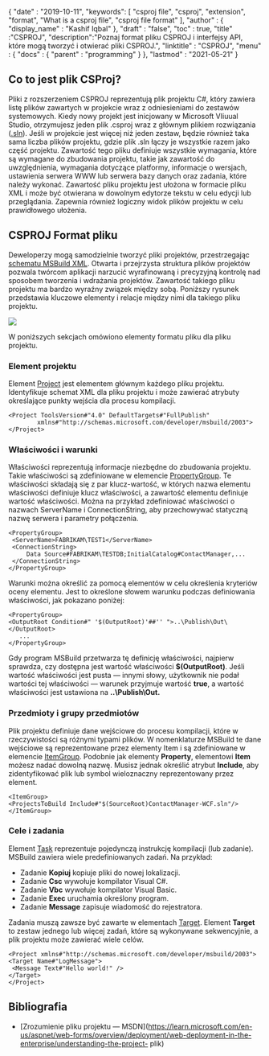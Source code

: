 {
  "date" : "2019-10-11",
  "keywords": [ "csproj file", "csproj", "extension", "format", "What is a csproj file", "csproj file format" ],
  "author" : {
    "display_name" : "Kashif Iqbal"
},
  "draft" : "false",
  "toc" : true,
  "title" :"CSPROJ",
  "description":"Poznaj format pliku CSPROJ i interfejsy API, które mogą tworzyć i otwierać pliki CSPROJ.",
  "linktitle" : "CSPROJ",
  "menu" : {
    "docs" : {
      "parent" : "programming"
}
},
  "lastmod" : "2021-05-21"
}

## Co to jest plik CSProj?
Pliki z rozszerzeniem CSPROJ reprezentują plik projektu C#, który zawiera listę plików zawartych w projekcie wraz z odniesieniami do zestawów systemowych. Kiedy nowy projekt jest inicjowany w Microsoft VIiuual Studio, otrzymujesz jeden plik .csproj wraz z głównym plikiem rozwiązania ([.sln](/pl/programming/sln/)). Jeśli w projekcie jest więcej niż jeden zestaw, będzie również taka sama liczba plików projektu, gdzie plik .sln łączy je wszystkie razem jako część projektu. Zawartość tego pliku definiuje wszystkie wymagania, które są wymagane do zbudowania projektu, takie jak zawartość do uwzględnienia, wymagania dotyczące platformy, informacje o wersjach, ustawienia serwera WWW lub serwera bazy danych oraz zadania, które należy wykonać. Zawartość pliku projektu jest ułożona w formacie pliku XML i może być otwierana w dowolnym edytorze tekstu w celu edycji lub przeglądania. Zapewnia również logiczny widok plików projektu w celu prawidłowego ułożenia.

## CSPROJ Format pliku #

Deweloperzy mogą samodzielnie tworzyć pliki projektów, przestrzegając [schematu MSBuild XML](https://msdn.microsoft.com/library/5dy88c2e.aspx). Otwarta i przejrzysta struktura plików projektów pozwala twórcom aplikacji narzucić wyrafinowaną i precyzyjną kontrolę nad sposobem tworzenia i wdrażania projektów. Zawartość takiego pliku projektu ma bardzo wyraźny związek między sobą. Poniższy rysunek przedstawia kluczowe elementy i relacje między nimi dla takiego pliku projektu.

![](https://learn.microsoft.com/en-us/aspnet/web-forms/overview/deployment/web-deployment-in-the-enterprise/understanding-the-project-file/_static/image2.png)

W poniższych sekcjach omówiono elementy formatu pliku dla pliku projektu.

### Element projektu ###

Element [Project](https://msdn.microsoft.com/library/bcxfsh87.aspx) jest elementem głównym każdego pliku projektu. Identyfikuje schemat XML dla pliku projektu i może zawierać atrybuty określające punkty wejścia dla procesu kompilacji.

```
<Project ToolsVersion#"4.0" DefaultTargets#"FullPublish"
        xmlns#"http://schemas.microsoft.com/developer/msbuild/2003">
</Project>
```

### Właściwości i warunki

Właściwości reprezentują informacje niezbędne do zbudowania projektu. Takie właściwości są zdefiniowane w elemencie [PropertyGroup](https://msdn.microsoft.com/library/t4w159bs.aspx). Te właściwości składają się z par klucz-wartość, w których nazwa elementu właściwości definiuje klucz właściwości, a zawartość elementu definiuje wartość właściwości. Można na przykład zdefiniować właściwości o nazwach ServerName i ConnectionString, aby przechowywać statyczną nazwę serwera i parametry połączenia.

```
<PropertyGroup>    
 <ServerName>FABRIKAM\TEST1</ServerName>
 <ConnectionString>
     Data Source#FABRIKAM\TESTDB;InitialCatalog#ContactManager,...
 </ConnectionString>
</PropertyGroup>
```

Warunki można określić za pomocą elementów w celu określenia kryteriów oceny elementu. Jest to określone słowem warunku podczas definiowania właściwości, jak pokazano poniżej:

```
<PropertyGroup>
<OutputRoot Condition#" '$(OutputRoot)'##'' ">..\Publish\Out\</OutputRoot>
   ...
</PropertyGroup>
```

Gdy program MSBuild przetwarza tę definicję właściwości, najpierw sprawdza, czy dostępna jest wartość właściwości **$(OutputRoot)**. Jeśli wartość właściwości jest pusta — innymi słowy, użytkownik nie podał wartości tej właściwości — warunek przyjmuje wartość **true**, a wartość właściwości jest ustawiona na **..\Publish\Out.**

### Przedmioty i grupy przedmiotów

Plik projektu definiuje dane wejściowe do procesu kompilacji, które w rzeczywistości są różnymi typami plików. W nomenklaturze MSBuild te dane wejściowe są reprezentowane przez elementy Item i są zdefiniowane w elemencie [ItemGroup](https://msdn.microsoft.com/library/646dk05y.aspx). Podobnie jak elementy **Property**, elementowi **Item** możesz nadać dowolną nazwę. Musisz jednak określić atrybut **Include**, aby zidentyfikować plik lub symbol wieloznaczny reprezentowany przez element.

```
<ItemGroup>
<ProjectsToBuild Include#"$(SourceRoot)ContactManager-WCF.sln"/>
</ItemGroup>
```

### Cele i zadania

Element [Task](https://msdn.microsoft.com/library/77f2hx1s.aspx) reprezentuje pojedynczą instrukcję kompilacji (lub zadanie). MSBuild zawiera wiele predefiniowanych zadań. Na przykład:

* Zadanie **Kopiuj** kopiuje pliki do nowej lokalizacji.
* Zadanie **Csc** wywołuje kompilator Visual C#.
* Zadanie **Vbc** wywołuje kompilator Visual Basic.
* Zadanie **Exec** uruchamia określony program.
* Zadanie **Message** zapisuje wiadomość do rejestratora.

Zadania muszą zawsze być zawarte w elementach [Target](https://msdn.microsoft.com/library/t50z2hka.aspx). Element **Target** to zestaw jednego lub więcej zadań, które są wykonywane sekwencyjnie, a plik projektu może zawierać wiele celów.

```
<Project xmlns#"http://schemas.microsoft.com/developer/msbuild/2003">
<Target Name#"LogMessage">
 <Message Text#"Hello world!" />
</Target>
</Project>
```

## Bibliografia

* [Zrozumienie pliku projektu — MSDN](https://learn.microsoft.com/en-us/aspnet/web-forms/overview/deployment/web-deployment-in-the-enterprise/understanding-the-project- plik)

